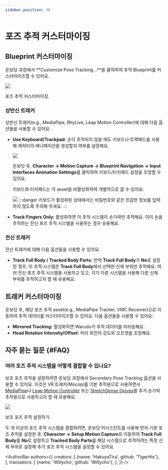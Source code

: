 ```yaml
---
sidebar_position: 30
---
```


# 포즈 추적 커스터마이징

## Blueprint 커스터마이징

온보딩 과정에서 **Customize Pose Tracking...**을 클릭하여 추적 Blueprint를 커스터마이즈할 수 있어요.

![](/doc-img/en-mocap-4.png)
<p class="img-desc">포즈 추적 커스터마이징.</p>

### 상반신 트래커

상반신 트래커(e.g., MediaPipe, RhyLive, Leap Motion Controller)에 대해 다음 옵션들을 사용할 수 있어요:

* **Use Keyboard/Trackpad:** 손이 추적되지 않을 때도 키보드나 트랙패드를 사용해 캐릭터의 애니메이션을 생성할지 여부를 설정해요.
  
  ![](/doc-img/zh-keyboard-1.webp)
  
  온보딩 후, **Character → Motion Capture → Blueprint Navigation → Input Interfaces Animation Settings**를 클릭하여 키보드/터치패드 설정을 조정할 수 있어요.
  
  키보드와 터치패드는 각 asset을 비활성화하여 개별적으로 끌 수 있어요:
  
  ![](/doc-img/zh-keyboard-3.webp)
  :::danger
  키보드가 활성화된 상태에서는 비밀번호와 같은 민감한 정보를 입력하지 않도록 주의해 주세요.
  :::
* **Track Fingers Only:** 활성화하면 이 추적 시스템이 손가락만 추적해요. 이미 손을 추적하는 전신 포즈 추적 시스템을 사용하는 경우 유용해요.

### 전신 트래커

전신 트래커에 대해 다음 옵션들을 사용할 수 있어요:

* **Track Full Body / Tracked Body Parts:** 만약 **Track Full Body**가 **No**로 설정된 경우, 이 추적 시스템은 **Track Full Body**에서 선택한 신체 부위만 추적해요. 여러 전신 포즈 추적 시스템을 사용하고 있고, 각기 다른 시스템을 사용해 다른 신체 부위를 추적하고자 할 때 유용해요.

## 트래커 커스터마이징

온보딩 후, 해당 포즈 추적 asset(e.g., MediaPipe Tracker, VMC Receiver)으로 이동하여 추적 데이터를 커스터마이즈할 수 있어요. 다음 옵션들을 사용할 수 있어요:

* **Mirrored Tracking:** 활성화하면 Warudo가 추적 데이터를 미러링해요.
* **Head Rotation Intensity/Offset:** 머리 회전의 강도와 오프셋을 조정해요.

## 자주 묻는 질문 {#FAQ}

### 여러 포즈 추적 시스템을 어떻게 결합할 수 있나요?

보조 포즈 추적을 설정하려면 온보딩 과정에서 Secondary Pose Tracking 옵션을 사용할 수 있어요. 이것은 VR 트래커/Mocopi를 기본 추적용으로 사용하면서 [MediaPipe](../mocap/mediapipe.md)나 [Leap Motion Controller](../mocap/leap-motion.md) 또는 [StretchSense Gloves](../mocap/stretchsense.md)를 추가 손가락 추적용으로 사용하고자 할 때 유용해요.

![](/doc-img/en-getting-started-8.png)
<p class="img-desc">보조 포즈 추적 설정하기.</p>

두 개 이상의 포즈 추적 시스템을 결합하려면, 온보딩 어시스턴트를 사용해 먼저 기본 포즈 추적을 설정한 후, **Character → Setup Motion Capture**로 이동하여 **Track Full Body**를 **No**로 설정하고 **Tracked Body Parts**를 해당 시스템으로 추적하려는 특정 신체 부위로 설정해 추가 포즈 추적 시스템을 설정할 수 있어요.

<AuthorBar authors={{
  creators: [
    {name: 'HakuyaTira', github: 'TigerHix'},
  ],
  translators: [
    {name: 'Willycho', github: 'Willycho'},
  ],
}} />
